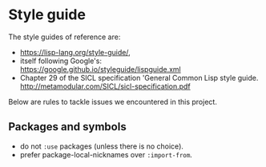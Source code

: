 # Style guide

The style guides of reference are:

- https://lisp-lang.org/style-guide/,
- itself following Google's: https://google.github.io/styleguide/lispguide.xml
- Chapter 29 of the SICL specification 'General Common Lisp style guide.
  http://metamodular.com/SICL/sicl-specification.pdf

Below are rules to tackle issues we encountered in this project.

## Packages and symbols

- do not `:use` packages (unless there is no choice).
- prefer package-local-nicknames over `:import-from`.
